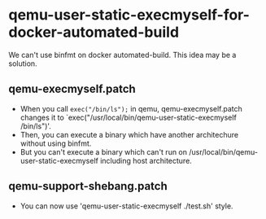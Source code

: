 # qemu-user-static-execmyself-for-docker-automated-build

We can't use binfmt on docker automated-build. This idea may be a solution.

## qemu-execmyself.patch

- When you call `exec("/bin/ls");` in qemu, qemu-execmyself.patch changes it to `exec("/usr/local/bin/qemu-user-static-execmyself /bin/ls")'.
- Then, you can execute a binary which have another architechure without using binfmt.
- But you can't execute a binary which can't run on /usr/local/bin/qemu-user-static-execmyself including host architecture.

## qemu-support-shebang.patch

- You can now use 'qemu-user-static-execmyself ./test.sh' style.
